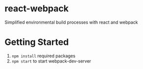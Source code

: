 # react-webpack
Simplified environmental build processes with react and webpack

# Getting Started
1. `npm install` required packages
2. `npm start` to start webpack-dev-server

